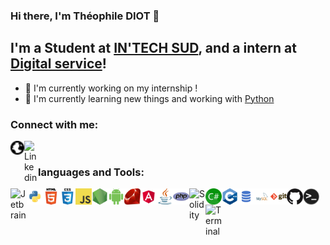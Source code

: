 ### Hi there, I'm Théophile DIOT 👋

## I'm a Student at [IN'TECH SUD](https://www.intechinfo.fr/campus-ecole-informatique/intech-agen), and a intern at [Digital service](https://digitalservice.group)!
- 🔭 I'm currently working on my internship !
- 🌱 I'm currently learning new things and working with [Python](https://en.wikipedia.org/wiki/Python_(programming_language))

### Connect with me:

[<img align="left" alt="My Website (in french)" width="22px" src="https://raw.githubusercontent.com/iconic/open-iconic/master/svg/globe.svg" />](https://theophilediot900.wixsite.com/theophilediot)
[<img align="left" alt="Linkedin" width="22px" src="https://cdn.jsdelivr.net/npm/simple-icons@3.11.0/icons/linkedin.svg" />](https://www.linkedin.com/in/th%C3%A9ophile-diot/)

<br/>

### languages and Tools:

[<img align="left" alt="Jetbrain" width="26px" src="https://www.jetbrains.com/favicon-32x32.png" />](https://www.jetbrains.com/)
[<img align="left" alt="Python" width="26px" src="https://raw.githubusercontent.com/github/explore/80688e429a7d4ef2fca1e82350fe8e3517d3494d/topics/python/python.png" />](https://en.wikipedia.org/wiki/Python_(programming_language))
[<img align="left" alt="HTML5" width="26px" src="https://raw.githubusercontent.com/github/explore/80688e429a7d4ef2fca1e82350fe8e3517d3494d/topics/html/html.png" />](https://en.wikipedia.org/wiki/HTML5)
[<img align="left" alt="CSS3" width="26px" src="https://raw.githubusercontent.com/github/explore/80688e429a7d4ef2fca1e82350fe8e3517d3494d/topics/css/css.png" />](https://en.wikipedia.org/wiki/CSS)
[<img align="left" alt="JavaScript" width="26px" src="https://raw.githubusercontent.com/github/explore/80688e429a7d4ef2fca1e82350fe8e3517d3494d/topics/javascript/javascript.png" />](https://en.wikipedia.org/wiki/JavaScript)
[<img align="left" alt="Node.js" width="26px" src="https://raw.githubusercontent.com/github/explore/80688e429a7d4ef2fca1e82350fe8e3517d3494d/topics/nodejs/nodejs.png" />](https://en.wikipedia.org/wiki/Node.js)
[<img align="left" alt="Android" width="26px" src="https://raw.githubusercontent.com/github/explore/80688e429a7d4ef2fca1e82350fe8e3517d3494d/topics/android/android.png" />](https://en.wikipedia.org/wiki/Android_software_development)
[<img align="left" alt="Ruby" width="26px" src="https://raw.githubusercontent.com/github/explore/80688e429a7d4ef2fca1e82350fe8e3517d3494d/topics/ruby/ruby.png" />](https://en.wikipedia.org/wiki/Ruby_(programming_language))
[<img align="left" alt="Angular" width="26px" src="https://raw.githubusercontent.com/github/explore/80688e429a7d4ef2fca1e82350fe8e3517d3494d/topics/angular/angular.png" />](https://en.wikipedia.org/wiki/Angular_(web_framework))
[<img align="left" alt="Java" width="26px" src="https://raw.githubusercontent.com/github/explore/80688e429a7d4ef2fca1e82350fe8e3517d3494d/topics/java/java.png" />](https://en.wikipedia.org/wiki/Java_(programming_language))
[<img align="left" alt="PHP" width="26px" src="https://raw.githubusercontent.com/github/explore/80688e429a7d4ef2fca1e82350fe8e3517d3494d/topics/php/php.png" />](https://en.wikipedia.org/wiki/PHP)
[<img align="left" alt="Solidity" width="26px" src="https://solidity.readthedocs.io/en/v0.7.3/_images/logo.svg" />](https://en.wikipedia.org/wiki/Solidity)
[<img align="left" alt="C#" width="26px" src="https://raw.githubusercontent.com/github/explore/80688e429a7d4ef2fca1e82350fe8e3517d3494d/topics/csharp/csharp.png" />](https://en.wikipedia.org/wiki/C_Sharp_(programming_language))
[<img align="left" alt="C++" width="26px" src="https://raw.githubusercontent.com/github/explore/80688e429a7d4ef2fca1e82350fe8e3517d3494d/topics/cpp/cpp.png" />](https://en.wikipedia.org/wiki/C%2B%2B)
[<img align="left" alt="SQL" width="26px" src="https://raw.githubusercontent.com/github/explore/80688e429a7d4ef2fca1e82350fe8e3517d3494d/topics/sql/sql.png" />](https://en.wikipedia.org/wiki/SQL)
[<img align="left" alt="MySQL" width="26px" src="https://raw.githubusercontent.com/github/explore/80688e429a7d4ef2fca1e82350fe8e3517d3494d/topics/mysql/mysql.png" />](https://en.wikipedia.org/wiki/MySQL)
[<img align="left" alt="Git" width="26px" src="https://raw.githubusercontent.com/github/explore/80688e429a7d4ef2fca1e82350fe8e3517d3494d/topics/git/git.png" />](https://en.wikipedia.org/wiki/Git)
[<img align="left" alt="GitHub" width="26px" src="https://raw.githubusercontent.com/github/explore/78df643247d429f6cc873026c0622819ad797942/topics/github/github.png" />](https://en.wikipedia.org/wiki/GitHub)
[<img align="left" alt="Terminal" width="26px" src="https://raw.githubusercontent.com/github/explore/80688e429a7d4ef2fca1e82350fe8e3517d3494d/topics/terminal/terminal.png" />](https://en.wikipedia.org/wiki/Linux_console)
[<img align="left" alt="Terminal" width="26px" src="https://i.redd.it/ms9je823h6y31.png" />](https://en.wikipedia.org/wiki/Pop!_OS)
